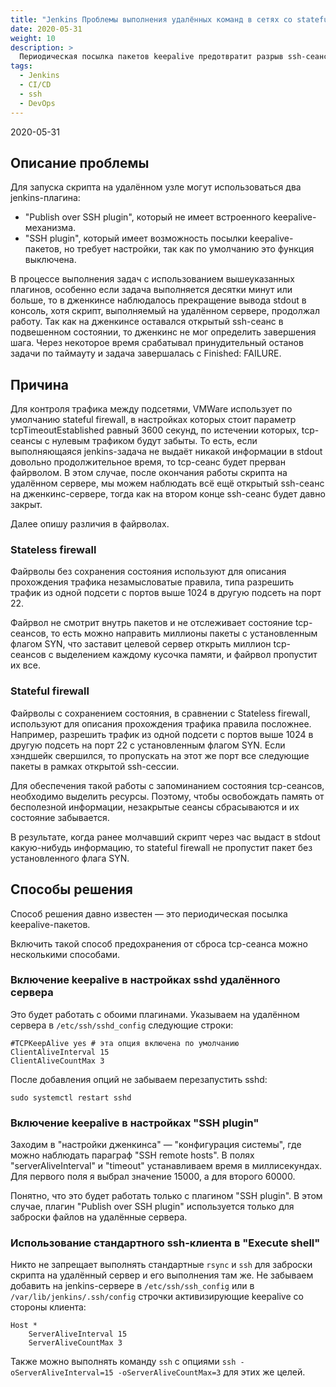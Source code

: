 ```yaml
---
title: "Jenkins Проблемы выполнения удалённых команд в сетях со stateful firewall и способы их решения"
date: 2020-05-31
weight: 10
description: >
  Периодическая посылка пакетов keepalive предотвратит разрыв ssh-сеанса.
tags:
  - Jenkins
  - CI/CD
  - ssh
  - DevOps
---
```


2020-05-31

## Описание проблемы
Для запуска скрипта на удалённом узле могут использоваться два jenkins-плагина:
- "Publish over SSH plugin", который не имеет встроенного keepalive-механизма.
- "SSH plugin", который имеет возможность посылки keepalive-пакетов, но требует настройки, так как по умолчанию это функция выключена.

В процессе выполнения задач с использованием вышеуказанных плагинов, особенно если задача выполняется десятки минут или больше, то в дженкинсе наблюдалось прекращение вывода stdout в консоль, хотя скрипт, выполняемый на удалённом сервере, продолжал работу. Так как на дженкинсе оставался открытый ssh-сеанс в подвешенном состоянии, то дженкинс не мог определить завершения шага. Через некоторое время срабатывал принудительный останов задачи по таймауту и задача завершалась с Finished: FAILURE.

## Причина
Для контроля трафика между подсетями, VMWare использует по умолчанию stateful firewall, в настройках которых стоит параметр tcpTimeoutEstablished равный 3600 секунд, по истечении которых, tcp-сеансы с нулевым трафиком будут забыты. То есть, если выполняющаяся jenkins-задача не выдаёт никакой информации в stdout довольно продолжительное время, то tcp-сеанс будет прерван файрволом. В этом случае, после окончания работы скрипта на удалённом сервере, мы можем наблюдать всё ещё открытый ssh-сеанс на дженкинс-сервере, тогда как на втором конце ssh-сеанс будет давно закрыт.

Далее опишу различия в файрволах.

### Stateless firewall
Файрволы без сохранения состояния используют для описания прохождения трафика незамысловатые правила, типа разрешить трафик из одной подсети с портов выше 1024 в другую подсеть на порт 22.

Файрвол не смотрит внутрь пакетов и не отслеживает состояние tcp-сеансов, то есть можно направить миллионы пакеты с установленным флагом SYN, что заставит целевой сервер открыть миллион tcp-сеансов с выделением каждому кусочка памяти, и файрвол пропустит их все.

### Stateful firewall
Файрволы с сохранением состояния, в сравнении с Stateless firewall, используют для описания прохождения трафика правила посложнее. Например, разрешить трафик из одной подсети с портов выше 1024 в другую подсеть на порт 22 с установленным флагом SYN. Если хэндшейк свершился, то пропускать на этот же порт все следующие пакеты в рамках открытой ssh-сессии.

Для обеспечения такой работы с запоминанием состояния tcp-сеансов, необходимо выделить ресурсы. Поэтому, чтобы освобождать память от бесполезной информации, незакрытые сеансы сбрасываются и их состояние забывается.

В результате, когда ранее молчавший скрипт через час выдаст в stdout какую-нибудь информацию, то stateful firewall не пропустит пакет без установленного флага SYN.

## Способы решения
Способ решения давно известен&nbsp;&mdash; это периодическая посылка keepalive-пакетов.

Включить такой способ предохранения от сброса tcp-сеанса можно несколькими способами.

### Включение keepalive в настройках sshd удалённого сервера
Это будет работать с обоими плагинами. Указываем на удалённом сервера в `/etc/ssh/sshd_config` следующие строки:
```
#TCPKeepAlive yes # эта опция включена по умолчанию
ClientAliveInterval 15
ClientAliveCountMax 3
```

После добавления опций не забываем перезапустить sshd:
```
sudo systemctl restart sshd
```

### Включение keepalive в настройках "SSH plugin"
Заходим в "настройки дженкинса"&nbsp;&mdash; "конфигурация системы", где можно наблюдать параграф "SSH remote hosts". В полях "serverAliveInterval" и "timeout" устанавливаем время в миллисекундах. Для первого поля я выбрал значение 15000, а для второго 60000.

Понятно, что это будет работать только с плагином "SSH plugin". В этом случае, плагин "Publish over SSH plugin" используется только для заброски файлов на удалённые сервера.

### Использование стандартного ssh-клиента в "Execute shell"
Никто не запрещает выполнять стандартные `rsync` и `ssh` для заброски скрипта на удалённый сервер и его выполнения там же. Не забываем добавить на jenkins-сервере в `/etc/ssh/ssh_config` или в `/var/lib/jenkins/.ssh/config` строчки активизирующие keepalive со стороны клиента:
```
Host *
    ServerAliveInterval 15
    ServerAliveCountMax 3
```

Также можно выполнять команду `ssh` с опциями `ssh -oServerAliveInterval=15 -oServerAliveCountMax=3` для этих же целей.
